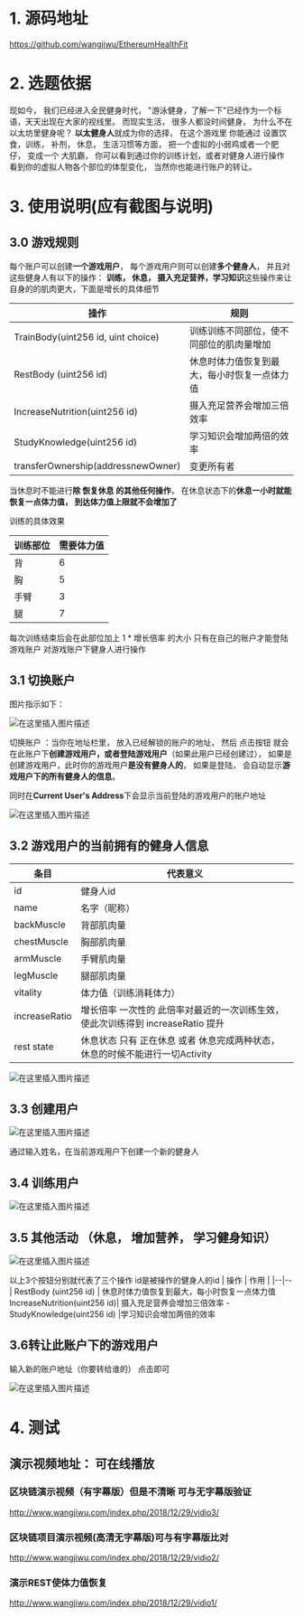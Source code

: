 # 1. 源码地址

https://github.com/wangjiwu/EthereumHealthFit

# 2. 选题依据

现如今， 我们已经进入全民健身时代， "游泳健身，了解一下"已经作为一个标语，天天出现在大家的视线里。
而现实生活， 很多人都没时间健身， 为什么不在以太坊里健身呢？ **以太健身人**就成为你的选择， 在这个游戏里
你能通过 设置饮食，训练， 补剂， 休息， 生活习惯等方面， 把一个虚拟的小弱鸡或者一个肥仔， 变成一个
大肌霸， 你可以看到通过你的训练计划，或者对健身人进行操作 看到你的虚拟人物各个部位的体型变化， 
当然你也能进行账户的转让。


# 3. 使用说明(应有截图与说明)


## 3.0 游戏规则

每个账户可以创建**一个游戏用户**， 每个游戏用户则可以创建**多个健身人**， 并且对这些健身人有以下的操作：
**训练， 休息， 摄入充足营养，学习知识**这些操作来让自身的的肌肉更大，下面是增长的具体细节  

| 操作 |规则  |
|--|--|
|TrainBody(uint256 id, uint choice)| 训练训练不同部位，使不同部位的肌肉量增加|
 RestBody (uint256 id)|休息时体力值恢复到最大，每小时恢复一点体力值 |
IncreaseNutrition(uint256 id)| 摄入充足营养会增加三倍效率 
StudyKnowledge(uint256 id)| 学习知识会增加两倍的效率 
transferOwnership(addressnewOwner)|变更所有者 

当休息时不能进行**除 恢复休息 的其他任何操作**， 在休息状态下的**休息一小时就能恢复一点体力值， 到达体力值上限就不会增加了**

训练的具体效果 

|训练部位| 需要体力值 |
|--|--|
| 背 | 6 |
| 胸| 5 |
| 手臂 | 3 |
| 腿 |7  |  



每次训练结束后会在此部位加上 1 * 增长倍率 的大小
只有在自己的账户才能登陆游戏账户 对游戏账户下健身人进行操作




## 3.1 切换账户

图片指示如下：  

![在这里插入图片描述](https://img-blog.csdnimg.cn/2018122823202880.png)  

切换账户 ：当你在地址栏里， 放入已经解锁的账户的地址， 然后 点击按钮 就会在此账户下**创建游戏用户，或者登陆游戏用户**（如果此用户已经创建过）， 如果是创建游戏用户，此时你的游戏用户**是没有健身人的**， 如果是登陆， 会自动显示**游戏用户下的所有健身人的信息**。

同时在**Current User's Address**下会显示当前登陆的游戏用户的账户地址  

![在这里插入图片描述](https://img-blog.csdnimg.cn/20181228232718950.png)

## 3.2 游戏用户的当前拥有的健身人信息
|条目|代表意义  |
|--|--|
|id  |健身人id  |
|name  | 名字（昵称） |
|backMuscle  | 背部肌肉量 |
|chestMuscle  |胸部肌肉量  |
|armMuscle  | 手臂肌肉量 |
| legMuscle |腿部肌肉量  |
| vitality |  体力值（训练消耗体力）|
|increaseRatio  | 增长倍率 一次性的 此倍率对最近的一次训练生效， 使此次训练得到 increaseRatio  提升|
| rest state | 休息状态 只有 正在休息 或者 休息完成两种状态， 休息的时候不能进行一切Activity|


![在这里插入图片描述](https://img-blog.csdnimg.cn/20181228235417651.png)  


## 3.3 创建用户
![在这里插入图片描述](https://img-blog.csdnimg.cn/20181228235956796.png) 


通过输入姓名，在当前游戏用户下创建一个新的健身人

## 3.4 训练用户

![在这里插入图片描述](https://img-blog.csdnimg.cn/20181229001721774.png)  


## 3.5 其他活动 （休息， 增加营养， 学习健身知识）

![在这里插入图片描述](https://img-blog.csdnimg.cn/20181229001803384.png)    


以上3个按钮分别就代表了三个操作 
id是被操作的健身人的id
| 操作 | 作用  |
|--|--|
RestBody (uint256 id) | 休息时体力值恢复到最大，每小时恢复一点体力值
 IncreaseNutrition(uint256 id)| 摄入充足营养会增加三倍效率 -
StudyKnowledge(uint256 id) |学习知识会增加两倍的效率

## 3.6转让此账户下的游戏用户

输入新的账户地址（你要转给谁的） 点击即可   

![在这里插入图片描述](https://img-blog.csdnimg.cn/20181229003349806.png)  


# 4. 测试


## 演示视频地址： 可在线播放

 ### 区块链演示视频（有字幕版）但是不清晰 可与无字幕版验证 

 http://www.wangjiwu.com/index.php/2018/12/29/vidio3/
 
### 区块链项目演示视频(高清无字幕版)可与有字幕版比对
http://www.wangjiwu.com/index.php/2018/12/29/vidio2/

### 演示REST使体力值恢复
 http://www.wangjiwu.com/index.php/2018/12/29/vidio1/
 





















